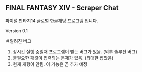 ## FINAL FANTASY XIV - Scraper Chat

파이널 판타지14 글로벌 한글채팅 프로그램 입니다.

 Version
 0.1
 
 ＃알려진 버그

1. 장시간 실행 중일때 프로그램이 뻗는 버그가 있음. (외부 솔루션 버그)
2. 불필요한 패킷이 입력되는 문제가 있음. (최대한 잡았음)
3. 현재 개행이 안됨. 이 기능은 곧 추가 예정
